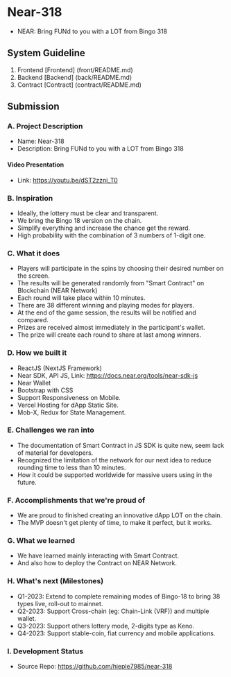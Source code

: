 # Near-318

- NEAR: Bring FUNd to you with a LOT from Bingo 318

## System Guideline

1. Frontend [Frontend] (front/README.md)
2. Backend [Backend] (back/README.md)
3. Contract [Contract] (contract/README.md)

## Submission

### A. Project Description

- Name: Near-318
- Description: Bring FUNd to you with a LOT from Bingo 318

#### Video Presentation

- Link: https://youtu.be/dST2zzni_T0
### B. Inspiration

- Ideally, the lottery must be clear and transparent.
- We bring the Bingo 18 version on the chain.
- Simplify everything and increase the chance get the reward.
- High probability with the combination of 3 numbers of 1-digit one.

### C. What it does

- Players will participate in the spins by choosing their desired number on the screen.
- The results will be generated randomly from "Smart Contract" on Blockchain (NEAR Network)
- Each round will take place within 10 minutes.
- There are 38 different winning and playing modes for players.
- At the end of the game session, the results will be notified and compared.
- Prizes are received almost immediately in the participant's wallet.
- The prize will create each round to share at last among winners.

### D. How we built it

- ReactJS (NextJS Framework)
- Near SDK, API JS, Link: https://docs.near.org/tools/near-sdk-js
- Near Wallet
- Bootstrap with CSS
- Support Responsiveness on Mobile.
- Vercel Hosting for dApp Static Site.
- Mob-X, Redux for State Management.

### E. Challenges we ran into

- The documentation of Smart Contract in JS SDK is quite new, seem lack of material for developers.
- Recognized the limitation of the network for our next idea to reduce rounding time to less than 10 minutes.
- How it could be supported worldwide for massive users using in the future.

### F. Accomplishments that we're proud of

- We are proud to finished creating an innovative dApp LOT on the chain.
- The MVP doesn't get plenty of time, to make it perfect, but it works.

### G. What we learned

- We have learned mainly interacting with Smart Contract.
- And also how to deploy the Contract on NEAR Network.

### H. What's next (Milestones)

- Q1-2023: Extend to complete remaining modes of Bingo-18 to bring 38 types live, roll-out to mainnet.
- Q2-2023: Support Cross-chain (eg: Chain-Link (VRF)) and multiple wallet.
- Q3-2023: Support others lottery mode, 2-digits type as Keno.
- Q4-2023: Support stable-coin, fiat currency and mobile applications.

### I. Development Status

- Source Repo: https://github.com/hieple7985/near-318